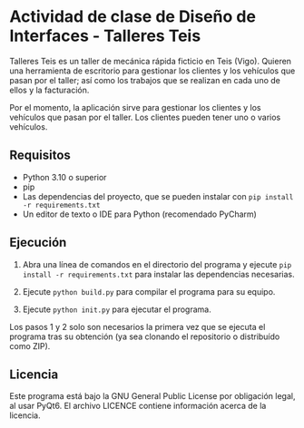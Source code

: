 # Actividad de clase de Diseño de Interfaces - Talleres Teis

Talleres Teis es un taller de mecánica rápida ficticio en Teis (Vigo). Quieren una herramienta
de escritorio para gestionar los clientes y los vehículos que pasan por el taller; así como los
trabajos que se realizan en cada uno de ellos y la facturación.

Por el momento, la aplicación sirve para gestionar los clientes y los vehículos que pasan por el
taller. Los clientes pueden tener uno o varios vehículos.

## Requisitos

- Python 3.10 o superior
- pip
- Las dependencias del proyecto, que se pueden instalar con `pip install -r requirements.txt`
- Un editor de texto o IDE para Python (recomendado PyCharm)

## Ejecución

1. Abra una línea de comandos en el directorio del programa y
   ejecute `pip install -r requirements.txt` para instalar las dependencias necesarias.

2. Ejecute `python build.py` para compilar el programa para su equipo.

3. Ejecute `python init.py` para ejecutar el programa.

Los pasos 1 y 2 solo son necesarios la primera vez que se ejecuta el programa tras su obtención (ya
sea clonando el repositorio o distribuído como ZIP).

## Licencia

Este programa está bajo la GNU General Public License por obligación legal, al usar PyQt6. El archivo LICENCE contiene información acerca de la licencia.